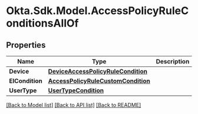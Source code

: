 # Okta.Sdk.Model.AccessPolicyRuleConditionsAllOf

## Properties

Name | Type | Description | Notes
------------ | ------------- | ------------- | -------------
**Device** | [**DeviceAccessPolicyRuleCondition**](DeviceAccessPolicyRuleCondition.md) |  | [optional] 
**ElCondition** | [**AccessPolicyRuleCustomCondition**](AccessPolicyRuleCustomCondition.md) |  | [optional] 
**UserType** | [**UserTypeCondition**](UserTypeCondition.md) |  | [optional] 

[[Back to Model list]](../README.md#documentation-for-models) [[Back to API list]](../README.md#documentation-for-api-endpoints) [[Back to README]](../README.md)

